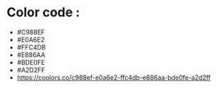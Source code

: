 # Color code :
- #C988EF
- #E0A6E2
- #FFC4DB
- #E886AA
- #BDE0FE
- #A2D2FF
- https://coolors.co/c988ef-e0a6e2-ffc4db-e886aa-bde0fe-a2d2ff